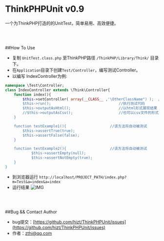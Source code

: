 # ThinkPHPUnit v0.9
一个为ThinkPHP打造的的UnitTest，简单易用、高效便捷。  <br />

<br />
<br />


##How To Use
* 复制 `UnitTest.class.php` 至ThinkPHP路径  `/ThinkPHP/Library/Think/` 目录下。
* 在`Application`目录下创建`Test/Controller`，编写测试Controller。
* 以编写 IndexController为例:
```PHP
namespace \Test\Controller;
class IndexController extends \Think\Controller{
    function index(){
        $this->setController( array(__CLASS__ ,'\OtherClassName") );  //设置将要执行的测试类
        $this->run();                               //执行测试代码
        $this->outputAsHtml();                      //以html形式展现结果
        //$this->outputAsCsv();                     //也可以csv文件的形式下载结果
    }

    function testExample1(){                    //该方法将自动被测试
        $this->assertTrue(true);
        $this->assertFalse(false);
    }

    function testExample2(){                    //该方法将自动被测试
            $this->assertEmpty(null);
            $this->assertNotEmpty(true);
    }
}
```
* 到浏览器运行 `http://localhost/PROJECT_PATH/index.php?m=Test&a=index&a=index`
* 运行结果
![IMG](https://raw.githubusercontent.com/hizt/ThinkPHPUnit/master/result.png)



<br />
<br />


##Bug && Contact Author
* bug提交：[https://github.com/hizt/ThinkPHPUnit/issues](https://github.com/hizt/ThinkPHPUnit/issues) 
* 作者：[zthi@qq.com](mailto:zthi@qq.com)